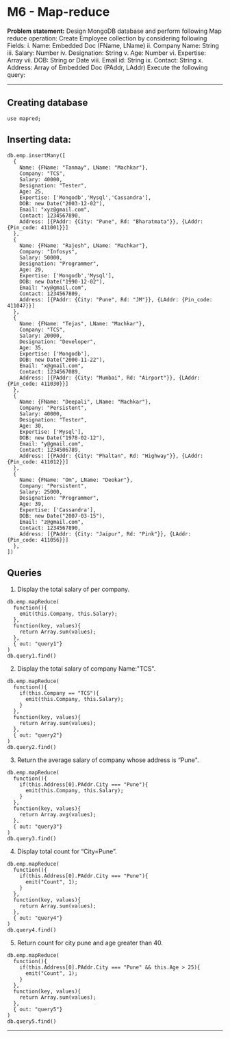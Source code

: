 # M6 - Map-reduce

**Problem statement:**
Design MongoDB database and perform following Map reduce operation:
Create Employee collection by considering following Fields:
i. Name: Embedded Doc (FName, LName)
ii. Company Name: String
iii. Salary: Number
iv. Designation: String
v. Age: Number
vi. Expertise: Array
vii. DOB: String or Date
viii. Email id: String
ix. Contact: String
x. Address: Array of Embedded Doc (PAddr, LAddr)
Execute the following query:

---

## Creating database
```mongo
use mapred;

```

## Inserting data:
```mongo
db.emp.insertMany([
  {
    Name: {FName: "Tanmay", LName: "Machkar"},
    Company: "TCS",
    Salary: 40000,
    Designation: "Tester",
    Age: 25,
    Expertise: ['Mongodb','Mysql','Cassandra'],
    DOB: new Date("2003-12-02"),
    Email: "xyz@gmail.com",
    Contact: 1234567890,
    Address: [{PAddr: {City: "Pune", Rd: "Bharatmata"}}, {LAddr: {Pin_code: 411001}}]
  },
  {
    Name: {FName: "Rajesh", LName: "Machkar"},
    Company: "Infosys",
    Salary: 50000,
    Designation: "Programmer",
    Age: 29,
    Expertise: ['Mongodb','Mysql'],
    DOB: new Date("1990-12-02"),
    Email: "xy@gmail.com",
    Contact: 1234567809,
    Address: [{PAddr: {City: "Pune", Rd: "JM"}}, {LAddr: {Pin_code: 411047}}]
  },
  {
    Name: {FName: "Tejas", LName: "Machkar"},
    Company: "TCS",
    Salary: 20000,
    Designation: "Developer",
    Age: 35,
    Expertise: ['Mongodb'],
    DOB: new Date("2000-11-22"),
    Email: "x@gmail.com",
    Contact: 1234567089,
    Address: [{PAddr: {City: "Mumbai", Rd: "Airport"}}, {LAddr: {Pin_code: 411030}}]
  },
  {
    Name: {FName: "Deepali", LName: "Machkar"},
    Company: "Persistent",
    Salary: 40000,
    Designation: "Tester",
    Age: 30,
    Expertise: ['Mysql'],
    DOB: new Date("1978-02-12"),
    Email: "y@gmail.com",
    Contact: 1234506789,
    Address: [{PAddr: {City: "Phaltan", Rd: "Highway"}}, {LAddr: {Pin_code: 411012}}]
  },
  {
    Name: {FName: "Om", LName: "Deokar"},
    Company: "Persistent",
    Salary: 25000,
    Designation: "Programmer",
    Age: 39,
    Expertise: ['Cassandra'],
    DOB: new Date("2007-03-15"),
    Email: "z@gmail.com",
    Contact: 1234567890,
    Address: [{PAddr: {City: "Jaipur", Rd: "Pink"}}, {LAddr: {Pin_code: 411056}}]
  },
])
```

## Queries

1. Display the total salary of per company.
```mongo
db.emp.mapReduce(
  function(){
    emit(this.Company, this.Salary);
  },
  function(key, values){
    return Array.sum(values);
  },
  { out: "query1"}
)
db.query1.find()

```

2. Display the total salary of company Name:"TCS".
```mongo
db.emp.mapReduce(
  function(){
    if(this.Company == "TCS"){
      emit(this.Company, this.Salary);
    }
  },
  function(key, values){
    return Array.sum(values);
  },
  { out: "query2"}
)
db.query2.find()

```

3. Return the average salary of company whose address is “Pune".
```mongo
db.emp.mapReduce(
  function(){
    if(this.Address[0].PAddr.City === "Pune"){
      emit(this.Company, this.Salary);
    }
  },
  function(key, values){
    return Array.avg(values);
  },
  { out: "query3"}
)
db.query3.find()

```

4. Display total count for “City=Pune”.
```mongo
db.emp.mapReduce(
  function(){
    if(this.Address[0].PAddr.City === "Pune"){
      emit("Count", 1);
    }
  },
  function(key, values){
    return Array.sum(values);
  },
  { out: "query4"}
)
db.query4.find()

```

5. Return count for city pune and age greater than 40.
```mongo
db.emp.mapReduce(
  function(){
    if(this.Address[0].PAddr.City === "Pune" && this.Age > 25){
      emit("Count", 1);
    }
  },
  function(key, values){
    return Array.sum(values);
  },
  { out: "query5"}
)
db.query5.find()

```

---

